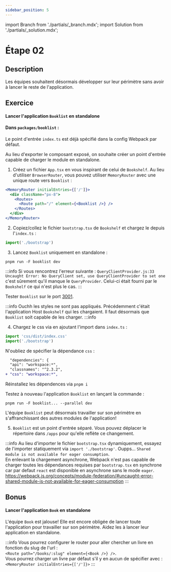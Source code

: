 ```yaml
---
sidebar_position: 5
---
```


import Branch from './partials/\_branch.mdx';
import Solution from './partials/\_solution.mdx';

# Étape 02

<Branch step="02" />

## Description

Les équipes souhaitent désormais développer sur leur périmètre sans avoir à lancer le reste de l'application.

## Exercice

#### Lancer l'application `Booklist` en standalone

#### Dans `packages/booklist` :

Le point d'entrée `index.ts` est déjà spécifié dans la config Webpack par défaut.

Au lieu d'exporter le composant exposé, on souhaite créer un point d'entrée capable de charger le module en standalone.

1. Créez un fichier `App.tsx` en vous inspirant de celui de `Bookshelf`. Au lieu d'utiliser `BrowserRouter`, vous pouvez utiliser `MemoryRouter` avec une unique route vers `Booklist` :

```jsx title="packages/booklist/src/App.tsx"
<MemoryRouter initialEntries={['/']}>
  <div className="px-8">
    <Routes>
      <Route path="/" element={<Booklist />} />
    </Routes>
  </div>
</MemoryRouter>
```

2. Copiez/collez le fichier `bootstrap.tsx` de `Bookshelf` et chargez le depuis l'`index.ts` :

```js title="packages/booklist/src/index.ts"
import('./bootstrap')
```

3. Lancez `Booklist` uniquement en standalone :

```
pnpm run -F booklist dev
```

:::info
Si vous rencontrez l'erreur suivante : `QueryClientProvider.js:33 Uncaught Error: No QueryClient set, use QueryClientProvider to set one` c'est sûrement qu'il manque le `QueryProvider`. Celui-ci était fourni par le `Bookshelf` ce qui n'est plus le cas.
:::


Tester `Booklist` sur le port [3001](http://localhost:3001).  

:::info
Ouchh les styles ne sont pas appliqués.
Précédemment c'était l'application Host `Bookshelf` qui les chargaient. Il faut désormais que `Booklist` soit capable de les charger.
:::info

4. Chargez le css via en ajoutant l'import dans `index.ts` :

```js title="packages/booklist/src/index.ts"
import 'css/dist/index.css'
import('./bootstrap')
```

N'oubliez de spécifier la dépendance `css` : 

```diff title="packages/booklist/package.json"
  "dependencies": {
  "api": "workspace:*",
  "classnames": "^2.3.2",
+ "css": "workspace:*",
```

Réinstallez les dépendences via `pnpm i`

Testez à nouveau l'application `Booklist` en lançant la commande :

```
pnpm run -F booklist... --parallel dev
```

L'équipe `Booklist` peut désormais travailler sur son périmètre en s'affranchissant des autres modules de l'application!

5. `Booklist` est un point d'entrée séparé. Vous pouvez déplacer le répertoire dans `/apps` pour qu'elle reflète ce changement.

:::info
Au lieu d'importer le fichier `bootstrap.tsx` dynamiquement, essayez de l'importer statiquement via `import './bootstrap'`.
Oupps... `Shared module is not available for eager consumption`.  
En enlevant la chargement asynchrone, Webpack n'est pas capable de charger toutes les dépendances requises par `bootstrap.tsx` en synchrone car par defaut `react` est disponible en asynchrone sans le mode `eager`.
https://webpack.js.org/concepts/module-federation/#uncaught-error-shared-module-is-not-available-for-eager-consumption
:::

## Bonus

#### Lancer l'application `Book` en standalone

L'équipe `Book` est jalouse! Elle est encore obligée de lancer toute l'application pour travailler sur son périmètre. Aidez les à lancer leur application en standalone.

:::info
Vous pourrez configurer le router pour aller chercher un livre en fonction du slug de l'url :  
`<Route path="/books/:slug" element={<Book />} />`.  
Vous pourrez charger un livre par défaut s'il y en aucun de spécifier avec :  
`<MemoryRouter initialEntries={['/']}>`
:::

<Solution step="02" />
